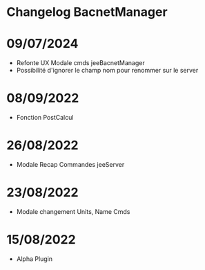 # Changelog BacnetManager



# 09/07/2024
- Refonte UX Modale cmds jeeBacnetManager
- Possibilité d'ignorer le champ nom pour renommer sur le server

# 08/09/2022
- Fonction PostCalcul

# 26/08/2022
- Modale Recap Commandes jeeServer

# 23/08/2022
- Modale changement Units, Name Cmds

# 15/08/2022
- Alpha Plugin






